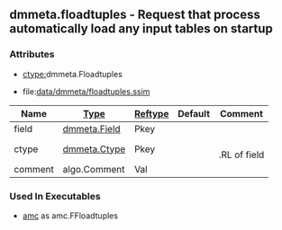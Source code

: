 ## dmmeta.floadtuples - Request that process automatically load any input tables on startup


### Attributes
<a href="#attributes"></a>
* [ctype:](/txt/ssimdb/dmmeta/ctype.md)dmmeta.Floadtuples

* file:[data/dmmeta/floadtuples.ssim](/data/dmmeta/floadtuples.ssim)

|Name|[Type](/txt/ssimdb/dmmeta/ctype.md)|[Reftype](/txt/ssimdb/dmmeta/reftype.md)|Default|Comment|
|---|---|---|---|---|
|field|[dmmeta.Field](/txt/ssimdb/dmmeta/field.md)|Pkey|
|ctype|[dmmeta.Ctype](/txt/ssimdb/dmmeta/ctype.md)|Pkey||<br>.RL of field|
|comment|algo.Comment|Val|

### Used In Executables
<a href="#used-in-executables"></a>
* [amc](/txt/exe/amc/README.md) as amc.FFloadtuples

